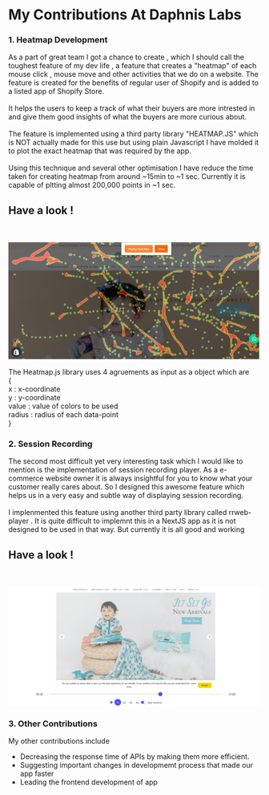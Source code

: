 <h1> My Contributions At Daphnis Labs </h1>
<h3>1. Heatmap Development</h3>

As a part of great team I got a chance to create , which I should call the toughest feature of my dev life , a feature that creates a "heatmap" of each mouse click , mouse move and other activities  that we do on a website. The feature is created for the benefits of regular user of Shopify and is added to a listed app of Shopify Store.<br/><br/>
It helps the users to keep a track of what their buyers are more intrested in and give them good insights of what the buyers are more curious about.<br/><br/>
The feature is implemented using a third party library "HEATMAP.JS" which is NOT actually made for this use but using plain Javascript I have molded it to plot the exact heatmap that was required by the app.<br/><br/>
Using this technique and several other optimisation I have reduce the time taken for creating heatmap from around ~15min to ~1 sec. Currently it is capable of pltting almost 200,000 points in ~1 sec. 
<h2>Have a look !</h2><br/><br/>
<img src = "https://github.com/Shubhrant05/Daphnis-Labs-Internship/blob/main/Heatmap.png" alt ="Heatmap" />

The Heatmap.js library uses 4 agruements as input as a object which are<br/>
{ <br/>
  x : x-coordinate<br/>
  y : y-coordinate<br/>
  value : value of colors to be used<br/>
  radius : radius of each data-point<br/>
}<br/>

<h3>2. Session Recording </h3>

The second most difficult yet very interesting task which I would like to mention is the implementation of session recording player. As a e-commerce website owner it is always insightful for you to know what your customer really cares about. So I designed this awesome feature which helps us in a very easy and subtle way of displaying session recording.<br><br/>
I implenmented this feature using another third party library called rrweb-player . It is quite difficult to implemnt this in a NextJS app as it is not designed to be used in that way. But currently it is all good and working
<h2>Have a look !</h2><br/><br/>
<img src = "https://github.com/Shubhrant05/Daphnis-Labs-Internship/blob/main/Recording.png" alt ="Recording" />
<h3>3. Other Contributions </h3>
My other contributions include<br/>
<ul>
  <li>
    Decreasing the response time of APIs by making them more efficient.
  </li>
  <li>
    Suggesting important changes in developmemt process that made our app faster
  </li>
  <li>
    Leading the frontend development of app
  </li>
</ul>  
